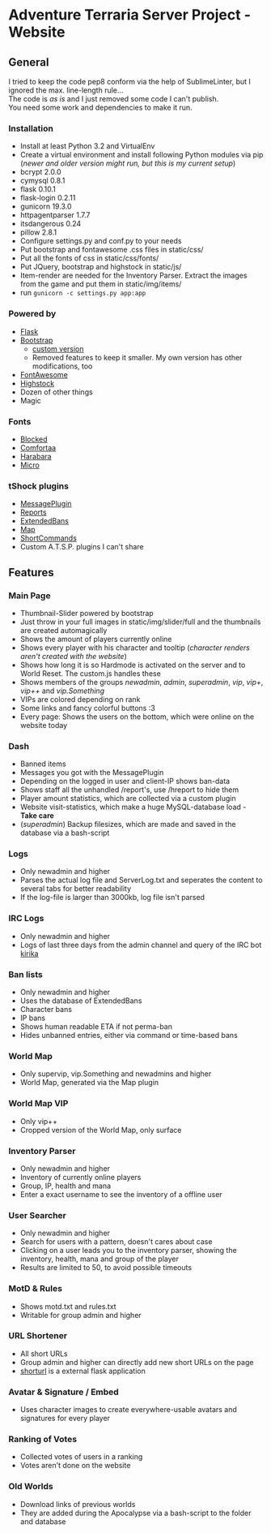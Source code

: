 # Adventure Terraria Server Project - Website

## General
I tried to keep the code pep8 conform via the help of SublimeLinter, but I ignored the max. line-length rule...  
The code is *as is* and I just removed some code I can't publish.  
You need some work and dependencies to make it run.

### Installation
* Install at least Python 3.2 and VirtualEnv
* Create a virtual environment and install following Python modules via pip (*newer and older version might run, but this is my current setup*)
 * bcrypt 2.0.0
 * cymysql 0.8.1
 * flask 0.10.1
 * flask-login 0.2.11
 * gunicorn 19.3.0
 * httpagentparser 1.7.7
 * itsdangerous 0.24
 * pillow 2.8.1
* Configure settings.py and conf.py to your needs
* Put bootstrap and fontawesome .css files in static/css/
* Put all the fonts of css in static/css/fonts/
* Put JQuery, bootstrap and highstock in static/js/
* Item-render are needed for the Inventory Parser. Extract the images from the game and put them in static/img/items/
* run ``gunicorn -c settings.py app:app``

### Powered by
 * [Flask]
 * [Bootstrap]
   * [custom version]
   * Removed features to keep it smaller. My own version has other modifications, too
 * [FontAwesome]
 * [Highstock]
 * Dozen of other things
 * Magic


### Fonts
  * [Blocked]
  * [Comfortaa]
  * [Harabara]
  * [Micro]

### tShock plugins
* [MessagePlugin]
* [Reports]
* [ExtendedBans]
* [Map]
* [ShortCommands]
* Custom A.T.S.P. plugins I can't share

## Features
### Main Page
* Thumbnail-Slider powered by bootstrap
 * Just throw in your full images in static/img/slider/full and the thumbnails are created automagically
* Shows the amount of players currently online
* Shows every player with his character and tooltip (*character renders aren't created with the website*)
* Shows how long it is so Hardmode is activated on the server and to World Reset. The custom.js handles these
* Shows members of the groups *newadmin*, *admin*, *superadmin*, *vip*, *vip+*, *vip++* and *vip.Something*
 * VIPs are colored depending on rank
* Some links and fancy colorful buttons :3
* Every page: Shows the users on the bottom, which were online on the website today

### Dash
* Banned items
* Messages you got with the MessagePlugin
* Depending on the logged in user and client-IP shows ban-data
* Shows staff all the unhandled /report's, use /hreport to hide them
* Player amount statistics, which are collected via a custom plugin
* Website visit-statistics, which make a huge MySQL-database load - **Take care**
* (*superadmin*) Backup filesizes, which are made and saved in the database via a bash-script

### Logs
* Only newadmin and higher
* Parses the actual log file and ServerLog.txt and seperates the content to several tabs for better readability
 * If the log-file is larger than 3000kb, log file isn't parsed

### IRC Logs
* Only newadmin and higher
* Logs of last three days from the admin channel and query of the IRC bot [kirika]

### Ban lists
* Only newadmin and higher
* Uses the database of ExtendedBans
* Character bans
* IP bans
* Shows human readable ETA if not perma-ban
* Hides unbanned entries, either via command or time-based bans

### World Map
* Only supervip, vip.Something and newadmins and higher
* World Map, generated via the Map plugin

### World Map VIP
* Only vip++
* Cropped version of the World Map, only surface

### Inventory Parser
* Only newadmin and higher
* Inventory of currently online players
* Group, IP, health and mana
* Enter a exact username to see the inventory of a offline user

### User Searcher
* Only newadmin and higher
* Search for users with a pattern, doesn't cares about case
* Clicking on a user leads you to the inventory parser, showing the inventory, health, mana and group of the player
* Results are limited to 50, to avoid possible timeouts

### MotD & Rules
* Shows motd.txt and rules.txt
* Writable for group admin and higher

### URL Shortener
* All short URLs
* Group admin and higher can directly add new short URLs on the page
* [shorturl] is a external flask application

### Avatar & Signature / Embed
* Uses character images to create everywhere-usable avatars and signatures for every player

### Ranking of Votes
* Collected votes of users in a ranking
* Votes aren't done on the website

### Old Worlds
* Download links of previous worlds
* They are added during the Apocalypse via a bash-script to the folder and database

[bootstrap]:http://getbootstrap.com/
[FontAwesome]:http://fortawesome.github.io/Font-Awesome/
[flask]:http://flask.pocoo.org/
[blocked]:http://www.dafont.com/de/blocked.font
[comfortaa]:http://www.dafont.com/de/comfortaa.font
[harabara]:http://www.dafont.com/de/harabara.font
[micro]:http://www.dafont.com/de/micro.font
[MessagePlugin]:https://github.com/Stealownz/MessagePlugin
[reports]:https://tshock.co/xf/index.php?resources/reports.69/
[ExtendedBans]:https://github.com/Stealownz/ExtendedBans
[map]:https://tshock.co/xf/index.php?resources/map.18/
[custom version]:http://getbootstrap.com/customize/?id=0f13f92733d84602050c
[shortcommands]:https://github.com/Stealownz/ShortCommands
[kirika]:https://github.com/Nama/kirika/
[shorturl]:https://gist.github.com/Nama/c318c92109c8bf5c52c9
[highstock]:http://www.highcharts.com/stock/demo/
